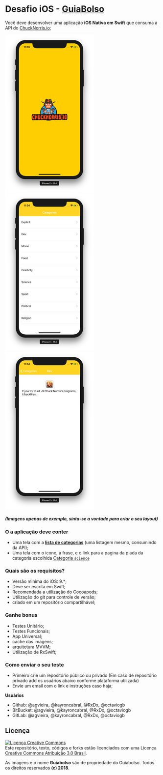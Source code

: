 # Desafio iOS - [GuiaBolso](https://www.guiabolso.com.br)
Você deve desenvolver uma aplicação **iOS Nativa em Swift** que consuma a API do [ChuckNorris.io](https://api.chucknorris.io/);

<img src="/iOS/img/launch.png" width="290"><img src="/iOS/img/list_categories.png" width="290"><img src="/iOS/img/detail.png" width="290">

##### (Imagens apenas de exemplo, sinta-se a vontade para criar o seu layout)

### O a aplicação deve conter
- Uma tela com a [**lista de categorias**](https://api.chucknorris.io/jokes/categories) (uma listagem mesmo, consumindo da API);
- Uma tela com o icone, a frase, e o link para a pagina da piada da categoria escolhida  [Categoria `science`](https://api.chucknorris.io/jokes/random?category=science)

### Quais são os requisitos?
- Versão minima do iOS: 9.*;
- Deve ser escrita em Swift;
- Recomendada a utilização do Cocoapods;
- Utilização do git para controle de versão;
- criado em um repositório compartilhável;

### Ganhe bonus
- Testes Unitário;
- Testes Funcionais;
- App Universal;
- cache das imagens;
- arquitetura MVVM;
- Utilização de RxSwift;

### Como enviar o seu teste
- Primeiro crie um repositório público ou privado (Em caso de repositório privado add os usuários abaixo conforme plataforma utilizada)
- Envie um email com o link e instruções caso haja; 

**Usuários**
- Github: @agvieira, @kayroncabral, @RxDx, @octaviogb
- BitBucket: @agvieira, @kayroncabral, @RxDx, @octaviogb
- GitLab: @agvieira, @kayroncabral, @RxDx, @octaviogb

## Licença

<a rel="license" href="http://creativecommons.org/licenses/by/3.0/br/"><img alt="Licença Creative Commons" style="border-width:0" src="https://i.creativecommons.org/l/by/3.0/br/88x31.png" /></a><br />Este repositório, texto, códigos e forks estão licenciados com uma Licença <a rel="license" href="http://creativecommons.org/licenses/by/3.0/br/">Creative Commons Atribuição 3.0 Brasil</a>.

As imagens e o nome **Guiabolso** são de propriedade do Guiabolso. Todos os direitos reservados **(c) 2018**.